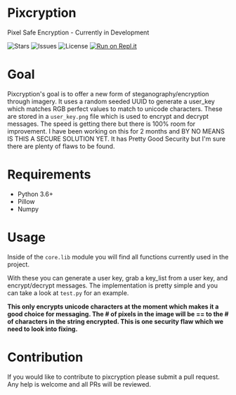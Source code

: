 # Pixcryption
Pixel Safe Encryption - Currently in Development

![Stars](https://img.shields.io/github/stars/M4cs/pixcryption) ![Issues](https://img.shields.io/github/issues/M4cs/pixcryption) ![License](https://img.shields.io/github/license/M4cs/pixcryption) [![Run on Repl.it](https://repl.it/badge/github/M4cs/pixcryption)](https://repl.it/github/M4cs/pixcryption)

# Goal

Pixcryption's goal is to offer a new form of steganography/encryption through imagery. It uses a random seeded UUID to generate a user_key which matches RGB perfect values to match to unicode characters. These are stored in a `user_key.png` file which is used to encrypt and decrypt messages. The speed is getting there but there is 100% room for improvement. I have been working on this for 2 months and BY NO MEANS IS THIS A SECURE SOLUTION YET. It has Pretty Good Security but I'm sure there are plenty of flaws to be found. 


# Requirements

- Python 3.6+
- Pillow
- Numpy

# Usage

Inside of the `core.lib` module you will find all functions currently used in the project.

With these you can generate a user key, grab a key_list from a user key, and encrypt/decrypt messages. The implementation is pretty simple and you can take a look at `test.py` for an example.

**This only encrypts unicode characters at the moment which makes it a good choice for messaging. The # of pixels in the image will be == to the # of characters in the string encrypted. This is one security flaw which we need to look into fixing.**

# Contribution

If you would like to contribute to pixcryption please submit a pull request. Any help is welcome and all PRs will be reviewed.
